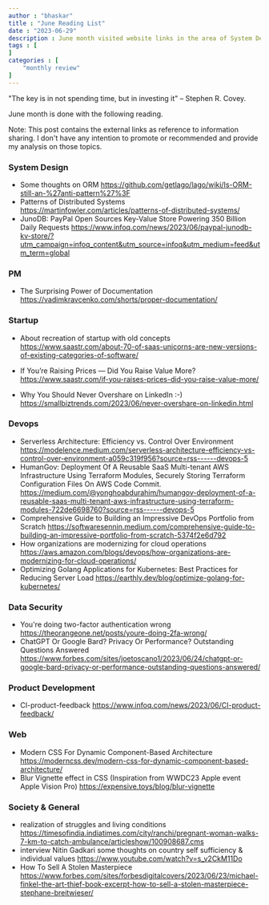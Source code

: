 ```yaml
---
author : "bhaskar"
title : "June Reading List"
date : "2023-06-29"
description : June month visited website links in the area of System Design, Project Management,Startup, Devops,Data Security ,Devops
tags : [
]
categories : [
    "monthly review"
]
---
```


"The key is in not spending time, but in investing it" – Stephen R. Covey.

June month is done with the following reading.

Note: This post contains the external links as reference to information sharing.
I don't have any intention to promote or recommended and provide my analysis on
those topics.

### System Design

- Some thoughts on ORM
  https://github.com/getlago/lago/wiki/Is-ORM-still-an-%27anti-pattern%27%3F
- Patterns of Distributed Systems
  https://martinfowler.com/articles/patterns-of-distributed-systems/
- JunoDB: PayPal Open Sources Key-Value Store Powering 350 Billion Daily
  Requests
  https://www.infoq.com/news/2023/06/paypal-junodb-kv-store/?utm_campaign=infoq_content&utm_source=infoq&utm_medium=feed&utm_term=global

### PM

- The Surprising Power of Documentation
  https://vadimkravcenko.com/shorts/proper-documentation/

### Startup

- About recreation of startup with old concepts
  https://www.saastr.com/about-70-of-saas-unicorns-are-new-versions-of-existing-categories-of-software/

- If You’re Raising Prices — Did You Raise Value More?
  https://www.saastr.com/if-you-raises-prices-did-you-raise-value-more/

- Why You Should Never Overshare on LinkedIn :-)
  https://smallbiztrends.com/2023/06/never-overshare-on-linkedin.html

### Devops

- Serverless Architecture: Efficiency vs. Control Over Environment
  https://modelence.medium.com/serverless-architecture-efficiency-vs-control-over-environment-a059c319f956?source=rss------devops-5
- HumanGov: Deployment Of A Reusable SaaS Multi-tenant AWS Infrastructure Using
  Terraform Modules, Securely Storing Terraform Configuration Files On AWS Code
  Commit.
  https://medium.com/@yonghoabdurahim/humangov-deployment-of-a-reusable-saas-multi-tenant-aws-infrastructure-using-terraform-modules-722de6698760?source=rss------devops-5
- Comprehensive Guide to Building an Impressive DevOps Portfolio from Scratch
  https://softwaresennin.medium.com/comprehensive-guide-to-building-an-impressive-portfolio-from-scratch-5374f2e6d792
- How organizations are modernizing for cloud operations
  https://aws.amazon.com/blogs/devops/how-organizations-are-modernizing-for-cloud-operations/
- Optimizing Golang Applications for Kubernetes: Best Practices for Reducing
  Server Load https://earthly.dev/blog/optimize-golang-for-kubernetes/

### Data Security

- You're doing two-factor authentication wrong
  https://theorangeone.net/posts/youre-doing-2fa-wrong/
- ChatGPT Or Google Bard? Privacy Or Performance? Outstanding Questions Answered
  https://www.forbes.com/sites/joetoscano1/2023/06/24/chatgpt-or-google-bard-privacy-or-performance-outstanding-questions-answered/

### Product Development

- CI-product-feedback https://www.infoq.com/news/2023/06/CI-product-feedback/

### Web

- Modern CSS For Dynamic Component-Based Architecture
  https://moderncss.dev/modern-css-for-dynamic-component-based-architecture/
- Blur Vignette effect in CSS (Inspiration from WWDC23 Apple event Apple Vision
  Pro) https://expensive.toys/blog/blur-vignette

### Society & General

- realization of struggles and living conditions
  https://timesofindia.indiatimes.com/city/ranchi/pregnant-woman-walks-7-km-to-catch-ambulance/articleshow/100908687.cms
- interview Nitin Gadkari some thoughts on country self sufficiency & individual
  values https://www.youtube.com/watch?v=s_v2CkM11Do
- How To Sell A Stolen Masterpiece
  https://www.forbes.com/sites/forbesdigitalcovers/2023/06/23/michael-finkel-the-art-thief-book-excerpt-how-to-sell-a-stolen-masterpiece-stephane-breitwieser/
